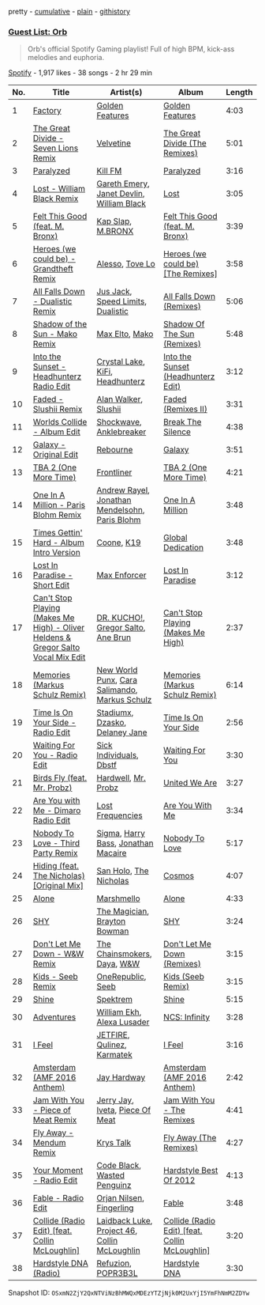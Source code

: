 pretty - [cumulative](/playlists/cumulative/2O0Nf9Mi5tM17PM7Ns6Fgu.md) - [plain](/playlists/plain/2O0Nf9Mi5tM17PM7Ns6Fgu) - [githistory](https://github.githistory.xyz/mackorone/spotify-playlist-archive/blob/main/playlists/plain/2O0Nf9Mi5tM17PM7Ns6Fgu)

### [Guest List: Orb](https://open.spotify.com/playlist/2O0Nf9Mi5tM17PM7Ns6Fgu)

> Orb's official Spotify Gaming playlist! Full of high BPM, kick\-ass melodies and euphoria.

[Spotify](https://open.spotify.com/user/spotify) - 1,917 likes - 38 songs - 2 hr 29 min

| No. | Title | Artist(s) | Album | Length |
|---|---|---|---|---|
| 1 | [Factory](https://open.spotify.com/track/4jLEVhTO5xD2GjidMqXOlS) | [Golden Features](https://open.spotify.com/artist/2SrWifjYv7b5tR8EzEmn1x) | [Golden Features](https://open.spotify.com/album/1ZuyuaB3hzsew72bxgCv5E) | 4:03 |
| 2 | [The Great Divide \- Seven Lions Remix](https://open.spotify.com/track/2A7Y6Q3EkKEz9Eq8ccMMPy) | [Velvetine](https://open.spotify.com/artist/192J7pIS4EJBx0U70kx40D) | [The Great Divide \(The Remixes\)](https://open.spotify.com/album/6yBzDGcZ1jgVqN7TS5kkhM) | 5:01 |
| 3 | [Paralyzed](https://open.spotify.com/track/6KFZx7giraICU4lLtxlKqD) | [Kill FM](https://open.spotify.com/artist/2iLgrmZulbzpjkTfh2Z3eZ) | [Paralyzed](https://open.spotify.com/album/7wbo71JMD5LmMvOTSCz7Js) | 3:16 |
| 4 | [Lost \- William Black Remix](https://open.spotify.com/track/7g2zJC8JmpZF2vcXjZOHOe) | [Gareth Emery](https://open.spotify.com/artist/0hprEC0nsWuQPSHag1O2Vi), [Janet Devlin](https://open.spotify.com/artist/2GDNbg4B7fHn1PqHlEdtd1), [William Black](https://open.spotify.com/artist/7d5SfGXKpgS3JK8BFIq59h) | [Lost](https://open.spotify.com/album/07jV2z9yjljsMr8aUQBzXl) | 3:05 |
| 5 | [Felt This Good \(feat\. M\. Bronx\)](https://open.spotify.com/track/4LVN2wlgFgLFGUaBlorB0N) | [Kap Slap](https://open.spotify.com/artist/1yRxS3CXYM7s6amlkEmozI), [M.BRONX](https://open.spotify.com/artist/3jbqK4VihAncvAJWgcidZG) | [Felt This Good \(feat\. M\. Bronx\)](https://open.spotify.com/album/7bXU3XjasLfdqTIQvsC1Md) | 3:39 |
| 6 | [Heroes \(we could be\) \- Grandtheft Remix](https://open.spotify.com/track/2X2nbPin5AMu13vCimT4o1) | [Alesso](https://open.spotify.com/artist/4AVFqumd2ogHFlRbKIjp1t), [Tove Lo](https://open.spotify.com/artist/4NHQUGzhtTLFvgF5SZesLK) | [Heroes \(we could be\) \[The Remixes\]](https://open.spotify.com/album/0rzWZZ3EYQBxfHyKK9o7Cz) | 3:58 |
| 7 | [All Falls Down \- Dualistic Remix](https://open.spotify.com/track/1GTR4DAQ8uTNivntonrPE9) | [Jus Jack](https://open.spotify.com/artist/3g9rdz7MPhIWHtMBAslYMa), [Speed Limits](https://open.spotify.com/artist/4JapLZYJwdeKZis3R7MOBo), [Dualistic](https://open.spotify.com/artist/5kVFEq0ZL9wPGx6nnJDcm8) | [All Falls Down \(Remixes\)](https://open.spotify.com/album/76JpBjVaP8DjQGQsiZAVC9) | 5:06 |
| 8 | [Shadow of the Sun \- Mako Remix](https://open.spotify.com/track/6wDPn9E6hYBsMiCNkE4Wuo) | [Max Elto](https://open.spotify.com/artist/3YvItMA9raEv1Im7sclgDK), [Mako](https://open.spotify.com/artist/0Ye4nfYAA91T1X56gnlXAA) | [Shadow Of The Sun \(Remixes\)](https://open.spotify.com/album/4WJgA3wjcTkow21JM3w3FK) | 5:48 |
| 9 | [Into the Sunset \- Headhunterz Radio Edit](https://open.spotify.com/track/56N2B8xeDutHrwEptOuedG) | [Crystal Lake](https://open.spotify.com/artist/5DzNxD4vwCDEIa20oEzB9l), [KiFi](https://open.spotify.com/artist/4C26PDH7q4oJazjcHlSekc), [Headhunterz](https://open.spotify.com/artist/6C0KWmCdqrLU2LzzWBPbOy) | [Into the Sunset \(Headhunterz Edit\)](https://open.spotify.com/album/4sMTZhAT1l2abjOAYYYjJ7) | 3:12 |
| 10 | [Faded \- Slushii Remix](https://open.spotify.com/track/1JcC5Zu7vrdMGDjJkw6Z3Q) | [Alan Walker](https://open.spotify.com/artist/7vk5e3vY1uw9plTHJAMwjN), [Slushii](https://open.spotify.com/artist/41rVuRHYAiH7ltBTHVR9We) | [Faded \(Remixes II\)](https://open.spotify.com/album/6vPSjhWoUlPsePrGJMO8X3) | 3:31 |
| 11 | [Worlds Collide \- Album Edit](https://open.spotify.com/track/6sjZtfAZn5GcUf0mrCTk0h) | [Shockwave](https://open.spotify.com/artist/0fxz1p44vvxBpDA4yK99Nl), [Anklebreaker](https://open.spotify.com/artist/33SlSV9Phemrs59SmjA2QC) | [Break The Silence](https://open.spotify.com/album/7lZDa90DLBJMVGQmdK2DDP) | 4:38 |
| 12 | [Galaxy \- Original Edit](https://open.spotify.com/track/00xpBArBCoGR7PEyyyuhwt) | [Rebourne](https://open.spotify.com/artist/7ikySCCJo3shAEZsoKEtVK) | [Galaxy](https://open.spotify.com/album/0CEYUYuey8pXMngbNliDDB) | 3:51 |
| 13 | [TBA 2 \(One More Time\)](https://open.spotify.com/track/0TzTVwap1OZh6LbI0EYGmz) | [Frontliner](https://open.spotify.com/artist/7momuad2Twkv5O7MY3dODa) | [TBA 2 \(One More Time\)](https://open.spotify.com/album/3NPJYI9uSM6UFGHfnlH3WQ) | 4:21 |
| 14 | [One In A Million \- Paris Blohm Remix](https://open.spotify.com/track/1G9p6mKSPJeYwcxZzsdJ30) | [Andrew Rayel](https://open.spotify.com/artist/1UtBjqMZBAmqIPlDrKu7Tr), [Jonathan Mendelsohn](https://open.spotify.com/artist/5d1oOpLkM76Tgr2zWMTYkm), [Paris Blohm](https://open.spotify.com/artist/5lXf3xjcLx6BmYMY6TvczJ) | [One In A Million](https://open.spotify.com/album/0JaRvf9xPoLHbxxjicgayW) | 3:48 |
| 15 | [Times Gettin' Hard \- Album Intro Version](https://open.spotify.com/track/54AP6Ln6soNHgGb8R8es1C) | [Coone](https://open.spotify.com/artist/1Wt63OMKtv6v2ivHuQLm2C), [K19](https://open.spotify.com/artist/6rl2sxsM5FYbg9j0hCQrDr) | [Global Dedication](https://open.spotify.com/album/67pDgq4Um3M0wyVg7T4UCk) | 3:48 |
| 16 | [Lost In Paradise \- Short Edit](https://open.spotify.com/track/37kk2Dq4AGiU4dPHcNe5eJ) | [Max Enforcer](https://open.spotify.com/artist/18PNlguj4UWXG46wBu567s) | [Lost In Paradise](https://open.spotify.com/album/76loq8KP7gyBcwboKVv7Wv) | 3:12 |
| 17 | [Can't Stop Playing \(Makes Me High\) \- Oliver Heldens & Gregor Salto Vocal Mix Edit](https://open.spotify.com/track/0GcC4Wz93dRVsuiydbDObO) | [DR\. KUCHO!](https://open.spotify.com/artist/263Gr9lGWR6ScnRGjxa3Ad), [Gregor Salto](https://open.spotify.com/artist/0l59CBSPDfKBXlyHya0pew), [Ane Brun](https://open.spotify.com/artist/2L3kwZFd16zjHz9a5kEPAm) | [Can't Stop Playing \(Makes Me High\)](https://open.spotify.com/album/3TTiizRWBKQR88pvNDQ6SU) | 2:37 |
| 18 | [Memories \(Markus Schulz Remix\)](https://open.spotify.com/track/6R4c9KUUlb16SaanafvX4n) | [New World Punx](https://open.spotify.com/artist/3q1L1RSYyJ61npcxAIZDlm), [Cara Salimando](https://open.spotify.com/artist/3x4KGKJgPLDPzLnx30KONv), [Markus Schulz](https://open.spotify.com/artist/6OO0PboZcIWUWL7j2IyeoL) | [Memories \(Markus Schulz Remix\)](https://open.spotify.com/album/6RMpBx0WpJoBY38mCbp7oT) | 6:14 |
| 19 | [Time Is On Your Side \- Radio Edit](https://open.spotify.com/track/01J6iy59nDgDoEd0nhqgcu) | [Stadiumx](https://open.spotify.com/artist/0DRf6JJDQnRnz0Yp209CmH), [Dzasko](https://open.spotify.com/artist/2nBYkTeSTO2e4B6m3HBEAi), [Delaney Jane](https://open.spotify.com/artist/3fuxStOqQv8TiytHeuGiE8) | [Time Is On Your Side](https://open.spotify.com/album/5Jp5SxdlZ0nyFtj1YEms0p) | 2:56 |
| 20 | [Waiting For You \- Radio Edit](https://open.spotify.com/track/3b4edUiGtIAVcy4Fpo03nD) | [Sick Individuals](https://open.spotify.com/artist/0XqFDQJjqW5PfhfBCb53LR), [Dbstf](https://open.spotify.com/artist/1Idp9q1i8l6kfJsTMPOqr7) | [Waiting For You](https://open.spotify.com/album/6KceoMxVV900224QNoCxAZ) | 3:30 |
| 21 | [Birds Fly \(feat\. Mr\. Probz\)](https://open.spotify.com/track/2xScjew1nGldhk7eM2qsCv) | [Hardwell](https://open.spotify.com/artist/6BrvowZBreEkXzJQMpL174), [Mr\. Probz](https://open.spotify.com/artist/33W1pnW9zScZtYTnAoWnOT) | [United We Are](https://open.spotify.com/album/0nPyJm67LIEB1VfPLFvBnS) | 3:27 |
| 22 | [Are You with Me \- Dimaro Radio Edit](https://open.spotify.com/track/2UN6a0lRIU0g1zfLQ0rp6p) | [Lost Frequencies](https://open.spotify.com/artist/7f5Zgnp2spUuuzKplmRkt7) | [Are You With Me](https://open.spotify.com/album/6y1xiwzosbc6lKBQa6amjD) | 3:34 |
| 23 | [Nobody To Love \- Third Party Remix](https://open.spotify.com/track/1dgJG0sCbEYhaOhbYyoJfu) | [Sigma](https://open.spotify.com/artist/01pKrlgPJhm5dB4lneYAqS), [Harry Bass](https://open.spotify.com/artist/2kgohwAcSrch649ObJ0C0G), [Jonathan Macaire](https://open.spotify.com/artist/3wKCug5PHAHIWu7WLO2lG4) | [Nobody To Love](https://open.spotify.com/album/7ItYzkNCnphGPDjmzu3uUV) | 5:17 |
| 24 | [Hiding \(feat\. The Nicholas\) \[Original Mix\]](https://open.spotify.com/track/6nseSOaIbhkgr3jEZl1QYm) | [San Holo](https://open.spotify.com/artist/0jNDKefhfSbLR9sFvcPLHo), [The Nicholas](https://open.spotify.com/artist/2HOeKK6JSrvz00FoQk0biZ) | [Cosmos](https://open.spotify.com/album/673PlTrBYZXHvvwrjqLgVo) | 4:07 |
| 25 | [Alone](https://open.spotify.com/track/12mGwph2YzDIlChtq3EdXP) | [Marshmello](https://open.spotify.com/artist/64KEffDW9EtZ1y2vBYgq8T) | [Alone](https://open.spotify.com/album/2v4Crisjd4sT782Jvn7ISC) | 4:33 |
| 26 | [SHY](https://open.spotify.com/track/3bqzUDyN8wTCmdyzg6OlF3) | [The Magician](https://open.spotify.com/artist/4WUGQykLBGFfsl0Qjl6TDM), [Brayton Bowman](https://open.spotify.com/artist/2PLMuRIKJKvwg3rOGr2MuK) | [SHY](https://open.spotify.com/album/7etyFcNbNbz9IIwoSTfsRb) | 3:24 |
| 27 | [Don't Let Me Down \- W&W Remix](https://open.spotify.com/track/0sNu1RdkrTUg7qmyOZYLgw) | [The Chainsmokers](https://open.spotify.com/artist/69GGBxA162lTqCwzJG5jLp), [Daya](https://open.spotify.com/artist/6Dd3NScHWwnW6obMFbl1BH), [W&W](https://open.spotify.com/artist/2rTo8KIkBTFjQS7VvaKYQ4) | [Don't Let Me Down \(Remixes\)](https://open.spotify.com/album/2qczZTZpha2aJyvZuXAoRT) | 3:15 |
| 28 | [Kids \- Seeb Remix](https://open.spotify.com/track/1F9ATzR6eLrTXHxjTVKF6K) | [OneRepublic](https://open.spotify.com/artist/5Pwc4xIPtQLFEnJriah9YJ), [Seeb](https://open.spotify.com/artist/5iNrZmtVMtYev5M9yoWpEq) | [Kids \(Seeb Remix\)](https://open.spotify.com/album/6yiV6zJIZluf7009byalnp) | 3:15 |
| 29 | [Shine](https://open.spotify.com/track/0bEieeFbVqwFLWa2XpJseK) | [Spektrem](https://open.spotify.com/artist/1bNEG4iSClCqQRyZgho3YV) | [Shine](https://open.spotify.com/album/7dYD9BBXsd92Uz6omkYg8u) | 5:15 |
| 30 | [Adventures](https://open.spotify.com/track/3ttQt5OV4PVGgTVuBvGO7X) | [William Ekh](https://open.spotify.com/artist/6x7bUJClyCWf3C6bhbDn02), [Alexa Lusader](https://open.spotify.com/artist/52qqgwRzHxEPXuefNxc8Xx) | [NCS: Infinity](https://open.spotify.com/album/499J8bIsEnU7DSrosFDJJg) | 3:28 |
| 31 | [I Feel](https://open.spotify.com/track/0xEAtUiTBYiHP4CnQgwSR0) | [JETFIRE](https://open.spotify.com/artist/1flYnVP7znbiEcL0ELwwTt), [Qulinez](https://open.spotify.com/artist/6d7AYr4nvqHPhfPaDLLeRU), [Karmatek](https://open.spotify.com/artist/1SndrJTbY5myuYScRRtO1t) | [I Feel](https://open.spotify.com/album/3h9qPcbJWJ6sCS0rAcDsWP) | 3:16 |
| 32 | [Amsterdam \(AMF 2016 Anthem\)](https://open.spotify.com/track/3yzJxgqXvOQv77bsRe6aLu) | [Jay Hardway](https://open.spotify.com/artist/12SPNXi0aDpFt0rMVbmLrr) | [Amsterdam \(AMF 2016 Anthem\)](https://open.spotify.com/album/2zwVvQlEgWQ4T0hbYLFBCT) | 2:42 |
| 33 | [Jam With You \- Piece of Meat Remix](https://open.spotify.com/track/5pUKiT2ZDx4FAAVtqHFiav) | [Jerry Jay](https://open.spotify.com/artist/4A0bcHj4B3sOnQmEg0BWC6), [Iveta](https://open.spotify.com/artist/1xONSjMeyaWWL1S26IRoKg), [Piece Of Meat](https://open.spotify.com/artist/76ppr2GnqTIgTRBENX8V59) | [Jam With You \- The Remixes](https://open.spotify.com/album/1IVYuZDi4FEHhzgqPOY1ps) | 4:41 |
| 34 | [Fly Away \- Mendum Remix](https://open.spotify.com/track/4VObUur1cSVBfQOi2md72G) | [Krys Talk](https://open.spotify.com/artist/0tYGnHRTeprXBN0KzYeqXH) | [Fly Away \(The Remixes\)](https://open.spotify.com/album/61oKEu9QapYbYpHt15mrv5) | 4:27 |
| 35 | [Your Moment \- Radio Edit](https://open.spotify.com/track/0W9QQYmmJLchb5saBrIXUs) | [Code Black](https://open.spotify.com/artist/0I5is4tdxHhT3Ft2EzPjlB), [Wasted Penguinz](https://open.spotify.com/artist/1Ok5WQlGEnuFOiUlpCKcVT) | [Hardstyle Best Of 2012](https://open.spotify.com/album/5hGKNBwyOHE7xmCUmROeTl) | 4:13 |
| 36 | [Fable \- Radio Edit](https://open.spotify.com/track/4hJZAiIwNfnelFHKBSk6Oj) | [Orjan Nilsen](https://open.spotify.com/artist/1YuNQvsvOsMBm0ahbxB8qM), [Fingerling](https://open.spotify.com/artist/4JPrXenZscJlZat97hfBW2) | [Fable](https://open.spotify.com/album/5kut0LkUU82C74la60XDVl) | 3:48 |
| 37 | [Collide \(Radio Edit\) \[feat\. Collin McLoughlin\]](https://open.spotify.com/track/4XEM2IBeOp1W0USZXi2SGC) | [Laidback Luke](https://open.spotify.com/artist/53cQZtWDwDJwVCNZlfJ6Qk), [Project 46](https://open.spotify.com/artist/2RhRT6DNOVoDTfS0rG31pZ), [Collin McLoughlin](https://open.spotify.com/artist/6oKeE1UH8FizqNPScqM1NE) | [Collide \(Radio Edit\) \[feat\. Collin McLoughlin\]](https://open.spotify.com/album/1lXdfvoyysWxx7rC0ewwmX) | 3:20 |
| 38 | [Hardstyle DNA \(Radio\)](https://open.spotify.com/track/3HRcrLUkUGcWJ3uvz1hIQt) | [Refuzion](https://open.spotify.com/artist/1BpCQRsYuiRg1TXKR2SQe1), [POPR3B3L](https://open.spotify.com/artist/7FrGpBVLTMWtxSdpHA1al0) | [Hardstyle DNA](https://open.spotify.com/album/5LGovBw3X4qAbtfiBvKpnd) | 3:30 |

Snapshot ID: `OSxmN2ZjY2QxNTViNzBhMWQxMDEzYTZjNjk0M2UxYjI5YmFhNmM2ZDYw`
